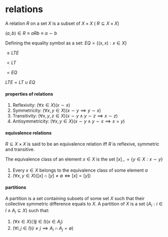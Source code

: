 # relations

A relation $R$ on a set $X$ is a subset of $X \times X$ ( $R \subseteq X \times X$)

$(a,b) \in R \equiv aRb \equiv a \sim b$

Defining the equality symbol as a set: $EQ = \{(x, x): x \in X\}$

$\leq LTE$

$\lt LT$

$= EQ$

$LTE = LT \cup EQ$

#### properties of relations

1. Reflexivity: $(\forall x \in X)(x \sim x)$
2. Symmetricity: $(\forall x,y \in X)(x \sim y \implies y \sim x)$
3. Transitivity: $(\forall x,y,z \in X)(x \sim y \land y \sim z \implies x \sim z)$
4. Antisymmetricity: $(\forall x,y \in X)(x \sim y \land y \sim x \implies x=y)$

#### equivalence relations

$R \subseteq X \times X$ is said to be an equivalence relation iff $R$ is reflexive, symmetric and transitive.

The equivalence class of an element $x \in X$ is the set $[x]_\sim = \{ y \in X: x \sim y\}$

1. Every $x \in X$ belongs to the equivalence class of some element $a$
2. $(\forall x, y \in X)([x] \cap [y] \neq \emptyset \iff [x] = [y])$

#### partitions

A partition is a set containing subsets of some set $X$ such that their collective symmetric difference equals to $X$. A partition of $X$ is a set $\{A_i: i \in I \land A_i \subseteq X\}$ such that:

1. $(\forall x \in X)(\exists j \in I)(x \in A_j)$
2. $(\forall i, j \in I)(i \neq j \implies A_i \cap A_j = \emptyset)$
